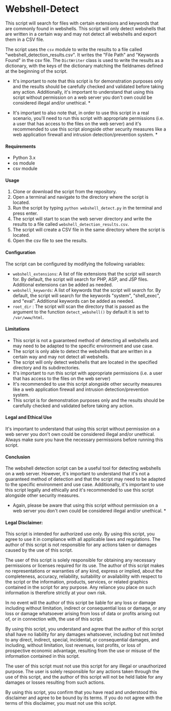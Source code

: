 # Webshell-Detect

This script will search for files with certain extensions and keywords that are commonly found in webshells. This script will only detect webshells that are written in a certain way and may not detect all webshells and export them in a CSV file.

The script uses the `csv` module to write the results to a file called "webshell_detection_results.csv". It writes the "File Path" and "Keywords Found" in the csv file. The `DictWriter` class is used to write the results as a dictionary, with the keys of the dictionary matching the fieldnames defined at the beginning of the script.

* It's important to note that this script is for demonstration purposes only and the results should be carefully checked and validated before taking any action. Additionally, it's important to understand that using this script without permission on a web server you don't own could be considered illegal and/or unethical. *

* It's important to also note that, in order to use this script in a real scenario, you'll need to run this script with appropriate permissions (i.e. a user that has access to the files on the web server) and it's recommended to use this script alongside other security measures like a web application firewall and intrusion detection/prevention system. *

#### Requirements #### 

 - Python 3.x
 - os module
 - csv module

#### Usage ####

 1. Clone or download the script from the repository.
 2. Open a terminal and navigate to the directory where the script is located.
 3. Run the script by typing `python webshell_detect.py` in the terminal and press enter.
 4. The script will start to scan the web server directory and write the results to a file called `webshell_detection_results.csv`.
 5. The script will create a CSV file in the same directory where the script is located.
 6. Open the csv file to see the results.

#### Configuration ####
The script can be configured by modifying the following variables:

 - `webshell_extensions`: A list of file extensions that the script will search for. By default, the script will search for PHP, ASP, and JSP files. Additional extensions can be added as needed.
 - `webshell_keywords`: A list of keywords that the script will search for. By default, the script will search for the keywords "system", "shell_exec", and "eval". Additional keywords can be added as needed.
 - `root_dir` : The script will scan the directory that is passed as the argument to the function `detect_webshell()` by default it is set to `/var/www/html`.

#### Limitations ####

 - This script is not a guaranteed method of detecting all webshells and may need to be adapted to the specific environment and use case.
 - The script is only able to detect the webshells that are written in a certain way and may not detect all webshells.
 - The script will only detect webshells that are located in the specified directory and its subdirectories.
 - It's important to run this script with appropriate permissions (i.e. a user that has access to the files on the web server)
 - It's recommended to use this script alongside other security measures like a web application firewall and intrusion detection/prevention system.
 - This script is for demonstration purposes only and the results should be carefully checked and validated before taking any action.

#### Legal and Ethical Use ####

It's important to understand that using this script without permission on a web server you don't own could be considered illegal and/or unethical. Always make sure you have the necessary permissions before running this script.

#### Conclusion ####
The webshell detection script can be a useful tool for detecting webshells on a web server. However, it's important to understand that it's not a guaranteed method of detection and that the script may need to be adapted to the specific environment and use case. Additionally, it's important to use this script legally and ethically and it's recommended to use this script alongside other security measures.


* Again, please be aware that using this script without permission on a web server you don't own could be considered illegal and/or unethical. *

#### Legal Disclaimer: ####

This script is intended for authorized use only. By using this script, you agree to use it in compliance with all applicable laws and regulations. The author of this script is not responsible for any actions taken or damages caused by the use of this script.

The user of this script is solely responsible for obtaining any necessary permissions or licenses required for its use. The author of this script makes no representations or warranties of any kind, express or implied, about the completeness, accuracy, reliability, suitability or availability with respect to the script or the information, products, services, or related graphics contained in the script for any purpose. Any reliance you place on such information is therefore strictly at your own risk.

In no event will the author of this script be liable for any loss or damage including without limitation, indirect or consequential loss or damage, or any loss or damage whatsoever arising from loss of data or profits arising out of, or in connection with, the use of this script.

By using this script, you understand and agree that the author of this script shall have no liability for any damages whatsoever, including but not limited to any direct, indirect, special, incidental, or consequential damages, and including, without limitation, lost revenues, lost profits, or loss of prospective economic advantage, resulting from the use or misuse of the information contained in this script.

The user of this script must not use this script for any illegal or unauthorized purpose. The user is solely responsible for any actions taken through the use of this script, and the author of this script will not be held liable for any damages or losses resulting from such actions.

By using this script, you confirm that you have read and understood this disclaimer and agree to be bound by its terms. If you do not agree with the terms of this disclaimer, you must not use this script.
